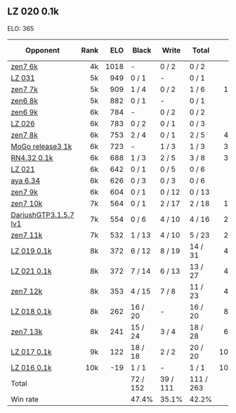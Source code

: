 ## LZ 020 0.1k ##

ELO: 365

Opponent | Rank | ELO | Black | Write | Total | Win rate
---------|-----:|----:|-------|-------|-------|-------:
[zen7 6k](zen7%206k.md) | 4k | 1018 | - | 0 / 2 | 0 / 2 | 0.0%
[LZ 031](LZ%20031.md) | 5k | 949 | 0 / 1 | - | 0 / 1 | 0.0%
[zen7 7k](zen7%207k.md) | 5k | 909 | 1 / 4 | 0 / 2 | 1 / 6 | 16.7%
[zen6 8k](zen6%208k.md) | 5k | 882 | 0 / 1 | - | 0 / 1 | 0.0%
[zen6 9k](zen6%209k.md) | 6k | 784 | - | 0 / 2 | 0 / 2 | 0.0%
[LZ 026](LZ%20026.md) | 6k | 783 | 0 / 2 | 0 / 1 | 0 / 3 | 0.0%
[zen7 8k](zen7%208k.md) | 6k | 753 | 2 / 4 | 0 / 1 | 2 / 5 | 40.0%
[MoGo release3 1k](MoGo%20release3%201k.md) | 6k | 723 | - | 1 / 3 | 1 / 3 | 33.3%
[RN4.32 0.1k](RN4.32%200.1k.md) | 6k | 688 | 1 / 3 | 2 / 5 | 3 / 8 | 37.5%
[LZ 021](LZ%20021.md) | 6k | 642 | 0 / 1 | 0 / 5 | 0 / 6 | 0.0%
[aya 6.34](aya%206.34.md) | 6k | 626 | 0 / 3 | 0 / 3 | 0 / 6 | 0.0%
[zen7 9k](zen7%209k.md) | 6k | 604 | 0 / 1 | 0 / 12 | 0 / 13 | 0.0%
[zen7 10k](zen7%2010k.md) | 7k | 564 | 0 / 1 | 2 / 17 | 2 / 18 | 11.1%
[DariushGTP3.1.5.7 lv1](DariushGTP3.1.5.7%20lv1.md) | 7k | 554 | 0 / 6 | 4 / 10 | 4 / 16 | 25.0%
[zen7 11k](zen7%2011k.md) | 7k | 532 | 1 / 13 | 4 / 10 | 5 / 23 | 21.7%
[LZ 019 0.1k](LZ%20019%200.1k.md) | 8k | 372 | 6 / 12 | 8 / 19 | 14 / 31 | 45.2%
[LZ 021 0.1k](LZ%20021%200.1k.md) | 8k | 372 | 7 / 14 | 6 / 13 | 13 / 27 | 48.1%
[zen7 12k](zen7%2012k.md) | 8k | 353 | 4 / 15 | 7 / 8 | 11 / 23 | 47.8%
[LZ 018 0.1k](LZ%20018%200.1k.md) | 8k | 262 | 16 / 20 | - | 16 / 20 | 80.0%
[zen7 13k](zen7%2013k.md) | 8k | 241 | 15 / 24 | 3 / 4 | 18 / 28 | 64.3%
[LZ 017 0.1k](LZ%20017%200.1k.md) | 9k | 122 | 18 / 18 | 2 / 2 | 20 / 20 | 100.0%
[LZ 016 0.1k](LZ%20016%200.1k.md) | 10k | -19 | 1 / 1 | - | 1 / 1 | 100.0%
Total | | | 72 / 152 | 39 / 111 | 111 / 263 | 
Win rate| | | 47.4% | 35.1% | 42.2% | 
